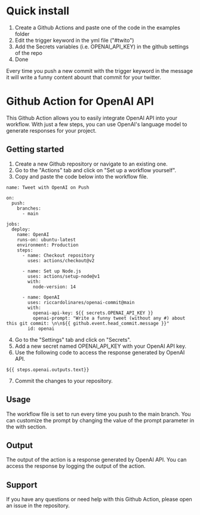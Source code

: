 # Quick install

1. Create a Github Actions and paste one of the code in the examples folder
2. Edit the trigger keyword in the yml file ("#twito")
3. Add the Secrets variables (i.e. OPENAI_API_KEY) in the github settings of the repo
4. Done

Every time you push a new commit with the trigger keyword in the message it will write a funny content abount that commit for your twitter.

# Github Action for OpenAI API
This Github Action allows you to easily integrate OpenAI API into your workflow. With just a few steps, you can use OpenAI's language model to generate responses for your project.

## Getting started
1. Create a new Github repository or navigate to an existing one.
2. Go to the "Actions" tab and click on "Set up a workflow yourself".
3. Copy and paste the code below into the workflow file.
```
name: Tweet with OpenAI on Push

on:
  push:
    branches:
      - main

jobs:
  deploy:
    name: OpenAI
    runs-on: ubuntu-latest
    environment: Production
    steps:
      - name: Checkout repository
        uses: actions/checkout@v2

      - name: Set up Node.js
        uses: actions/setup-node@v1
        with:
          node-version: 14

      - name: OpenAI
        uses: riccardolinares/openai-commit@main
        with:
          openai-api-key: ${{ secrets.OPENAI_API_KEY }}
          openai-prompt: "Write a funny tweet (without any #) about this git commit: \n\n${{ github.event.head_commit.message }}"
        id: openai
```

4. Go to the "Settings" tab and click on "Secrets".
5. Add a new secret named OPENAI_API_KEY with your OpenAI API key.
6. Use the following code to access the response generated by OpenAI API.
```
${{ steps.openai.outputs.text}}
```
7. Commit the changes to your repository.

## Usage
The workflow file is set to run every time you push to the main branch. You can customize the prompt by changing the value of the prompt parameter in the with section.

## Output
The output of the action is a response generated by OpenAI API. You can access the response by logging the output of the action.

## Support
If you have any questions or need help with this Github Action, please open an issue in the repository.
